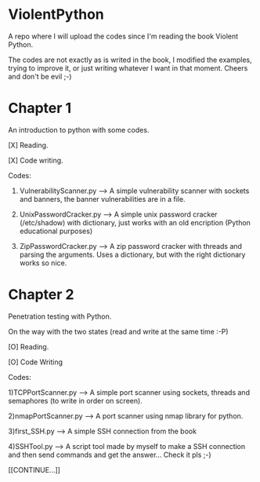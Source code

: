 ViolentPython
=============

A repo where I will upload the codes since I'm reading the book Violent Python.

The codes are not exactly as is writed in the book, I modified the examples, trying to improve it,
or just writing whatever I want in that moment.
Cheers and don't be evil ;-)


Chapter 1
=============
An introduction to python with some codes.

[X] Reading.

[X] Code writing.

Codes:

1) VulnerabilityScanner.py --> A simple vulnerability scanner with sockets and banners, the banner vulnerabilities are in a file.

2) UnixPasswordCracker.py  --> A simple unix password cracker (/etc/shadow) with dictionary, just works with an old encription (Python educational purposes)

3) ZipPasswordCracker.py   --> A zip password cracker with threads and parsing the arguments. Uses a dictionary, but with the right dictionary works so nice.


Chapter 2
=============
Penetration testing with Python.

On the way with the two states (read and write at the same time :-P)

[O] Reading.   

[O] Code Writing

Codes:

1)TCPPortScanner.py  --> A simple port scanner using sockets, threads and semaphores (to write in order on screen).

2)nmapPortScanner.py --> A port scanner using nmap library for python.

3)first\_SSH.py      --> A simple SSH connection from the book

4)SSHTool.py         --> A script tool made by myself to make a SSH connection and then send commands and get the answer... Check it pls ;-)


[[CONTINUE...]]
